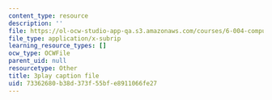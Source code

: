 ```yaml
---
content_type: resource
description: ''
file: https://ol-ocw-studio-app-qa.s3.amazonaws.com/courses/6-004-computation-structures-spring-2017/73362680b38d373f55bfe8911066fe27_-OduZBd1aHw.srt
file_type: application/x-subrip
learning_resource_types: []
ocw_type: OCWFile
parent_uid: null
resourcetype: Other
title: 3play caption file
uid: 73362680-b38d-373f-55bf-e8911066fe27
---
```

